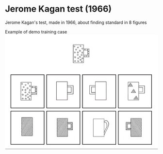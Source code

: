 Jerome Kagan test (1966)
=============

Jerome Kagan's test, made in 1966, about finding standard in 8 figures

Example of demo training case
![alt text][demo]

[demo]: https://github.com/MysterionRise/kagan-figures/blob/master/src/main/resources/compare/Demo1%20Full%20Image.png "Demo"
